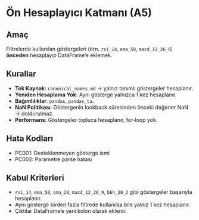 # Ön Hesaplayıcı Katmanı (A5)

## Amaç
Filtrelerde kullanılan göstergeleri (örn. `rsi_14`, `ema_50`, `macd_12_26_9`) **önceden** hesaplayıp DataFrame’e eklemek.

## Kurallar
- **Tek Kaynak**: `canonical_names.md` → yalnız tanımlı göstergeler hesaplanır.
- **Yeniden Hesaplama Yok**: Aynı gösterge yalnızca 1 kez hesaplanır.
- **Bağımlılıklar**: `pandas`, `pandas_ta`.
- **NaN Politikası**: Göstergenin lookback süresinden önceki değerler NaN → doldurulmaz.
- **Performans**: Göstergeler topluca hesaplanır, for‑loop yok.

## Hata Kodları
- PC001: Desteklenmeyen gösterge ismi
- PC002: Parametre parse hatası

## Kabul Kriterleri
- `rsi_14`, `ema_50`, `sma_20`, `macd_12_26_9`, `bbh_20_2` gibi göstergeler başarıyla hesaplanır.
- Aynı gösterge birden fazla filtrede kullanılsa bile yalnız 1 kez hesaplanır.
- Çıktılar DataFrame’e yeni kolon olarak eklenir.
